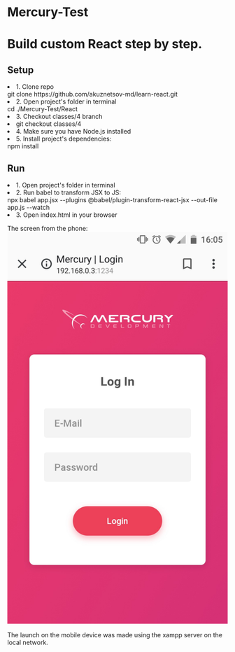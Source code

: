 # Mercury-Test

<h1>Build custom React step by step.</h1>
<h2>Setup</h2>
<li>1. Clone repo</li>
git clone https://github.com/akuznetsov-md/learn-react.git

<li>2. Open project's folder in terminal</li>
cd ./Mercury-Test/React

<li>3. Checkout classes/4 branch<li>
git checkout classes/4

<li>4. Make sure you have Node.js installed</li>

<li>5. Install project's dependencies:</li>
npm install
<h2>Run</h2>
<li>1. Open project's folder in terminal</li>
<li>2. Run babel to transform JSX to JS:</li>
npx babel app.jsx --plugins @babel/plugin-transform-react-jsx --out-file app.js --watch
<li>3. Open index.html in your browser</li>

The screen from the phone:
![Скриншот с телефона](React/image.png)

The launch on the mobile device was made using the xampp server on the local network.
